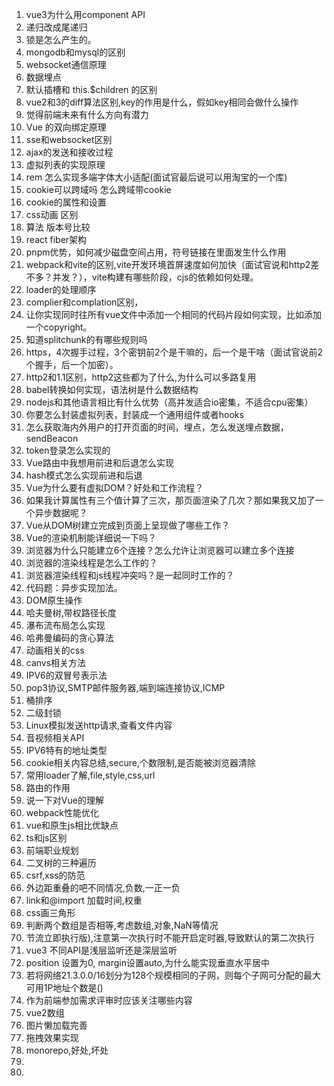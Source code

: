 1. vue3为什么用component API
2. 递归改成尾递归
3. 锁是怎么产生的。
4. mongodb和mysql的区别
5. websocket通信原理
6. 数据埋点
7. 默认插槽和 this.$children 的区别
8. vue2和3的diff算法区别,key的作用是什么，假如key相同会做什么操作
9. 觉得前端未来有什么方向有潜力
10. Vue 的双向绑定原理
11. sse和websocket区别
12. ajax的发送和接收过程
13. 虚拟列表的实现原理
14. rem 怎么实现多端字体大小适配(面试官最后说可以用淘宝的一个库)
15. cookie可以跨域吗 怎么跨域带cookie
16. cookie的属性和设置
17. css动画 区别
18. 算法 版本号比较
19. react fiber架构
20. pnpm优势，如何减少磁盘空间占用，符号链接在里面发生什么作用
21. webpack和vite的区别,vite开发环境首屏速度如何加快（面试官说和http2差不多？并发？），vite构建有哪些阶段，cjs的依赖如何处理。
22. loader的处理顺序
23. complier和complation区别，
24. 让你实现同时往所有vue文件中添加一个相同的代码片段如何实现，比如添加一个copyright。
25. 知道splitchunk的有哪些规则吗
26. https，4次握手过程，3个密钥前2个是干嘛的，后一个是干啥（面试官说前2个握手，后一个加密）。
27. http2和1.1区别，http2这些都为了什么,为什么可以多路复用
28. babel转换如何实现，语法树是什么数据结构
29. nodejs和其他语言相比有什么优势（高并发适合io密集，不适合cpu密集）
30. 你要怎么封装虚拟列表，封装成一个通用组件或者hooks
31. 怎么获取海内外用户的打开页面的时间，埋点，怎么发送埋点数据，sendBeacon
32. token登录怎么实现的
33. Vue路由中我想用前进和后退怎么实现
34. hash模式怎么实现前进和后退
35. Vue为什么要有虚拟DOM？好处和工作流程？
36. 如果我计算属性有三个值计算了三次，那页面渲染了几次？那如果我又加了一个异步数据呢？
37. Vue从DOM树建立完成到页面上呈现做了哪些工作？
38. Vue的渲染机制能详细说一下吗？
39. 浏览器为什么只能建立6个连接？怎么允许让浏览器可以建立多个连接
40. 浏览器的渲染线程是怎么工作的？
41. 浏览器渲染线程和js线程冲突吗？是一起同时工作的？
42. 代码题：异步实现加法。
43. DOM原生操作
44. 哈夫曼树,带权路径长度
45. 瀑布流布局怎么实现
46. 哈弗曼编码的贪心算法
47. 动画相关的css
48. canvs相关方法
49. IPV6的双冒号表示法
50. pop3协议,SMTP邮件服务器,端到端连接协议,ICMP
51. 桶排序
52. 二级封锁
53. Linux模拟发送http请求,查看文件内容
54. 音视频相关API
55. IPV6特有的地址类型
56. cookie相关内容总结,secure,个数限制,是否能被浏览器清除
57. 常用loader了解,file,style,css,url
58. 路由的作用
59. 说一下对Vue的理解
60. webpack性能优化
61. vue和原生js相比优缺点
62. ts和js区别
63. 前端职业规划
64. 二叉树的三种遍历
65. csrf,xss的防范
66. 外边距重叠的吧不同情况,负数,一正一负
67. link和@import 加载时间,权重
68. css画三角形
69. 判断两个数组是否相等,考虑数组,对象,NaN等情况
70. 节流立即执行版),注意第一次执行时不能开启定时器,导致默认的第二次执行
71. vue3 不同API是浅层监听还是深层监听
72. position 设置为0, margin设置auto,为什么能实现垂直水平居中
73. 若将网络21.3.0.0/16划分为128个规模相同的子网，则每个子网可分配的最大可用1P地址个数是()
74. 作为前端参加需求评审时应该关注哪些内容
75. vue2数组
76. 图片懒加载完善
77. 拖拽效果实现
78. monorepo,好处,坏处
79. 
83. 



